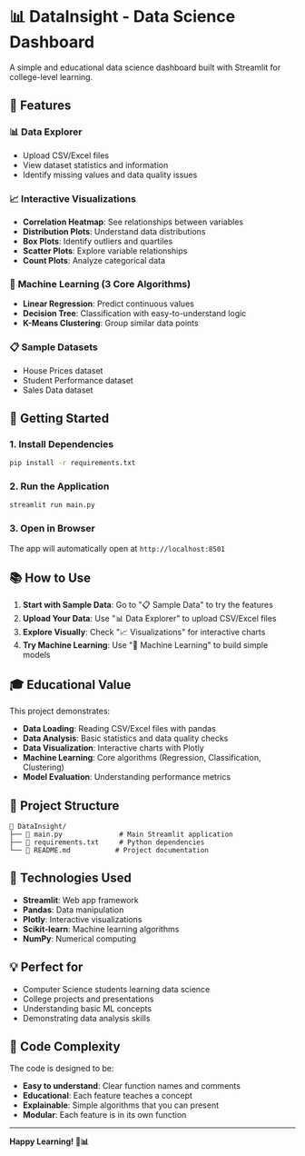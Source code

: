 # 📊 DataInsight - Data Science Dashboard

A simple and educational data science dashboard built with Streamlit for college-level learning.

## 🎯 Features

### 📊 **Data Explorer**
- Upload CSV/Excel files
- View dataset statistics and information
- Identify missing values and data quality issues

### 📈 **Interactive Visualizations**
- **Correlation Heatmap**: See relationships between variables
- **Distribution Plots**: Understand data distributions
- **Box Plots**: Identify outliers and quartiles
- **Scatter Plots**: Explore variable relationships
- **Count Plots**: Analyze categorical data

### 🤖 **Machine Learning (3 Core Algorithms)**
- **Linear Regression**: Predict continuous values
- **Decision Tree**: Classification with easy-to-understand logic
- **K-Means Clustering**: Group similar data points

### 📋 **Sample Datasets**
- House Prices dataset
- Student Performance dataset
- Sales Data dataset

## 🚀 Getting Started

### 1. Install Dependencies
```bash
pip install -r requirements.txt
```

### 2. Run the Application
```bash
streamlit run main.py
```

### 3. Open in Browser
The app will automatically open at `http://localhost:8501`

## 📚 How to Use

1. **Start with Sample Data**: Go to "📋 Sample Data" to try the features
2. **Upload Your Data**: Use "📊 Data Explorer" to upload CSV/Excel files
3. **Explore Visually**: Check "📈 Visualizations" for interactive charts
4. **Try Machine Learning**: Use "🤖 Machine Learning" to build simple models

## 🎓 Educational Value

This project demonstrates:
- **Data Loading**: Reading CSV/Excel files with pandas
- **Data Analysis**: Basic statistics and data quality checks
- **Data Visualization**: Interactive charts with Plotly
- **Machine Learning**: Core algorithms (Regression, Classification, Clustering)
- **Model Evaluation**: Understanding performance metrics

## 📁 Project Structure

```
📁 DataInsight/
├── 📄 main.py              # Main Streamlit application
├── 📄 requirements.txt     # Python dependencies
└── 📄 README.md           # Project documentation
```

## 🔧 Technologies Used

- **Streamlit**: Web app framework
- **Pandas**: Data manipulation
- **Plotly**: Interactive visualizations
- **Scikit-learn**: Machine learning algorithms
- **NumPy**: Numerical computing

## 💡 Perfect for

- Computer Science students learning data science
- College projects and presentations
- Understanding basic ML concepts
- Demonstrating data analysis skills

## 🎯 Code Complexity

The code is designed to be:
- **Easy to understand**: Clear function names and comments
- **Educational**: Each feature teaches a concept
- **Explainable**: Simple algorithms that you can present
- **Modular**: Each feature is in its own function

---

**Happy Learning! 🚀📊** 